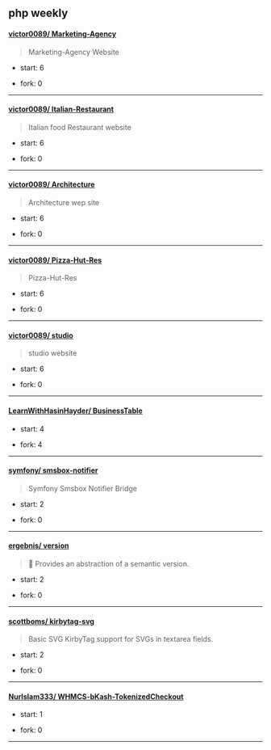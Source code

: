 ## php weekly

#### [victor0089/ Marketing-Agency](https://github.com/victor0089/Marketing-Agency)
>  Marketing-Agency Website
+ start: 6
+ fork: 0
---
#### [victor0089/ Italian-Restaurant](https://github.com/victor0089/Italian-Restaurant)
>   Italian food Restaurant website
+ start: 6
+ fork: 0
---
#### [victor0089/ Architecture](https://github.com/victor0089/Architecture)
>  Architecture wep site
+ start: 6
+ fork: 0
---
#### [victor0089/ Pizza-Hut-Res](https://github.com/victor0089/Pizza-Hut-Res)
>  Pizza-Hut-Res
+ start: 6
+ fork: 0
---
#### [victor0089/ studio](https://github.com/victor0089/studio)
>  studio website
+ start: 6
+ fork: 0
---
#### [LearnWithHasinHayder/ BusinessTable](https://github.com/LearnWithHasinHayder/BusinessTable)
>  
+ start: 4
+ fork: 4
---
#### [symfony/ smsbox-notifier](https://github.com/symfony/smsbox-notifier)
>  Symfony Smsbox Notifier Bridge
+ start: 2
+ fork: 0
---
#### [ergebnis/ version](https://github.com/ergebnis/version)
>  💾 Provides an abstraction of a semantic version.
+ start: 2
+ fork: 0
---
#### [scottboms/ kirbytag-svg](https://github.com/scottboms/kirbytag-svg)
>  Basic SVG KirbyTag support for SVGs in textarea fields.
+ start: 2
+ fork: 0
---
#### [NurIslam333/ WHMCS-bKash-TokenizedCheckout](https://github.com/NurIslam333/WHMCS-bKash-TokenizedCheckout)
>  
+ start: 1
+ fork: 0
---